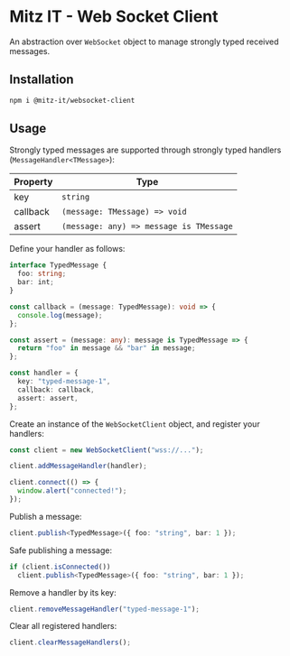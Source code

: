 # Mitz IT - Web Socket Client

An abstraction over `WebSocket` object to manage strongly typed received messages.

## Installation

```bash
npm i @mitz-it/websocket-client
```

## Usage

Strongly typed messages are supported through strongly typed handlers (`MessageHandler<TMessage>`):

| Property | Type                                    |
| -------- | --------------------------------------- |
| key      | `string`                                |
| callback | `(message: TMessage) => void`           |
| assert   | `(message: any) => message is TMessage` |

Define your handler as follows:

```typescript
interface TypedMessage {
  foo: string;
  bar: int;
}

const callback = (message: TypedMessage): void => {
  console.log(message);
};

const assert = (message: any): message is TypedMessage => {
  return "foo" in message && "bar" in message;
};

const handler = {
  key: "typed-message-1",
  callback: callback,
  assert: assert,
};
```

Create an instance of the `WebSocketClient` object, and register your handlers:

```typescript
const client = new WebSocketClient("wss://...");

client.addMessageHandler(handler);

client.connect(() => {
  window.alert("connected!");
});
```

Publish a message:

```typescript
client.publish<TypedMessage>({ foo: "string", bar: 1 });
```

Safe publishing a message:

```typescript
if (client.isConnected())
  client.publish<TypedMessage>({ foo: "string", bar: 1 });
```

Remove a handler by its key:

```typescript
client.removeMessageHandler("typed-message-1");
```

Clear all registered handlers:

```typescript
client.clearMessageHandlers();
```
